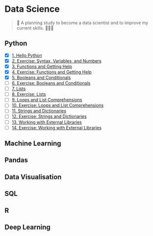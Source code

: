 # Data Science
>  🐍 A planning study to become a data scientist and to improve my current skills. 🤘🏼🌻 

## Python
* [x] [1. Hello Python](/python/hello-python.ipynb)
* [x] [2. Exercise: Syntax, Variables, and Numbers](/python/syntax-variables-numbers.ipynb)
* [x] [3. Functions and Getting Help](/python/functions.ipynb)
* [x] [4. Exercise: Functions and Getting Help](/python/exercise-functions.ipynb)
* [x] [5. Booleans and Conditionals](/python/booleans-and-conditionals.ipynb)
* [ ] [6. Exercise: Booleans and Conditionals](#)
* [ ] [7. Lists](#)
* [ ] [8. Exercise: Lists](#)
* [ ] [9. Loops and List Comprehensions](#)
* [ ] [10. Exercise: Loops and List Comprehensions](#)
* [ ] [11. Strings and Dictionaries](#)
* [ ] [12. Exercise: Strings and Dictionaries](#)
* [ ] [13. Working with External Libraries](#)
* [ ] [14. Exercise: Working with External Libraries](#)

## Machine Learning
## Pandas
## Data Visualisation
## SQL
## R
## Deep Learning